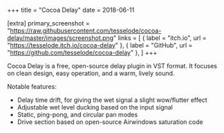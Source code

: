 +++
title = "Cocoa Delay"
date = 2018-06-11

[extra]
primary_screenshot = "https://raw.githubusercontent.com/tesselode/cocoa-delay/master/images/screenshot.png"
links = [
	{ label = "itch.io", url = "https://tesselode.itch.io/cocoa-delay" },
	{ label = "GitHub", url = "https://github.com/tesselode/cocoa-delay" },
]
+++

Cocoa Delay is a free, open-source delay plugin in VST format. It focuses on clean design, easy operation, and a warm, lively sound.

Notable features:

- Delay time drift, for giving the wet signal a slight wow/flutter effect
- Adjustable wet level ducking based on the input signal
- Static, ping-pong, and circular pan modes
- Drive section based on open-source Airwindows saturation code
